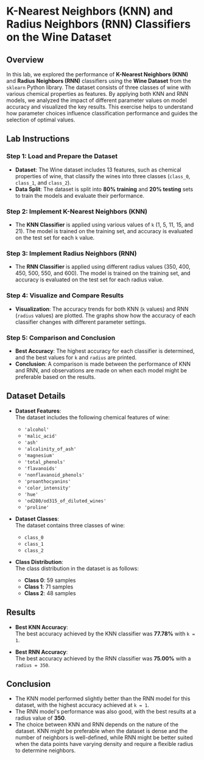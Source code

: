 
# K-Nearest Neighbors (KNN) and Radius Neighbors (RNN) Classifiers on the Wine Dataset

## Overview

In this lab, we explored the performance of **K-Nearest Neighbors (KNN)** and **Radius Neighbors (RNN)** classifiers using the **Wine Dataset** from the `sklearn` Python library. The dataset consists of three classes of wine with various chemical properties as features. By applying both KNN and RNN models, we analyzed the impact of different parameter values on model accuracy and visualized the key results. This exercise helps to understand how parameter choices influence classification performance and guides the selection of optimal values.

## Lab Instructions

### Step 1: Load and Prepare the Dataset
- **Dataset**: The Wine dataset includes 13 features, such as chemical properties of wine, that classify the wines into three classes (`class_0`, `class_1`, and `class_2`).
- **Data Split**: The dataset is split into **80% training** and **20% testing** sets to train the models and evaluate their performance.

### Step 2: Implement K-Nearest Neighbors (KNN)
- The **KNN Classifier** is applied using various values of `k` (1, 5, 11, 15, and 21). The model is trained on the training set, and accuracy is evaluated on the test set for each `k` value.

### Step 3: Implement Radius Neighbors (RNN)
- The **RNN Classifier** is applied using different radius values (350, 400, 450, 500, 550, and 600). The model is trained on the training set, and accuracy is evaluated on the test set for each radius value.

### Step 4: Visualize and Compare Results
- **Visualization**: The accuracy trends for both KNN (`k` values) and RNN (`radius` values) are plotted. The graphs show how the accuracy of each classifier changes with different parameter settings.

### Step 5: Comparison and Conclusion
- **Best Accuracy**: The highest accuracy for each classifier is determined, and the best values for `k` and `radius` are printed.
- **Conclusion**: A comparison is made between the performance of KNN and RNN, and observations are made on when each model might be preferable based on the results.

## Dataset Details

- **Dataset Features**:  
  The dataset includes the following chemical features of wine:
  - `'alcohol'`
  - `'malic_acid'`
  - `'ash'`
  - `'alcalinity_of_ash'`
  - `'magnesium'`
  - `'total_phenols'`
  - `'flavanoids'`
  - `'nonflavanoid_phenols'`
  - `'proanthocyanins'`
  - `'color_intensity'`
  - `'hue'`
  - `'od280/od315_of_diluted_wines'`
  - `'proline'`

- **Dataset Classes**:  
  The dataset contains three classes of wine:
  - `class_0`
  - `class_1`
  - `class_2`

- **Class Distribution**:  
  The class distribution in the dataset is as follows:
  - **Class 0**: 59 samples
  - **Class 1**: 71 samples
  - **Class 2**: 48 samples

## Results

- **Best KNN Accuracy**:  
  The best accuracy achieved by the KNN classifier was **77.78%** with `k = 1`.

- **Best RNN Accuracy**:  
  The best accuracy achieved by the RNN classifier was **75.00%** with a `radius = 350`.

## Conclusion

- The KNN model performed slightly better than the RNN model for this dataset, with the highest accuracy achieved at `k = 1`.
- The RNN model's performance was also good, with the best results at a radius value of **350**.
- The choice between KNN and RNN depends on the nature of the dataset. KNN might be preferable when the dataset is dense and the number of neighbors is well-defined, while RNN might be better suited when the data points have varying density and require a flexible radius to determine neighbors.
